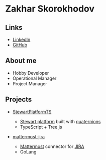 # Zakhar Skorokhodov

## Links
- [LinkedIn](https://www.linkedin.com/in/zakharsk/)
- [GitHub](https://github.com/zakharsk)

## About me
- Hobby Developer
- Operational Manager
- Project Manager

## Projects
- [StewartPlatformTS](https://github.com/zakharsk/StewartPlatformTS)
    - [Stewart platform](https://en.wikipedia.org/wiki/Stewart_platform) built with [quaternions](https://en.wikipedia.org/wiki/Quaternion)
    - TypeScript + Tree.js

- [mattermost-jira](https://github.com/zakharsk/mattermost-jira)
    - [Mattermost](https://mattermost.com/) connector for [JIRA](https://www.atlassian.com/software/jira)
    - GoLang